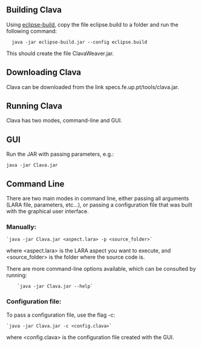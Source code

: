 
## Building Clava

Using [eclipse-build](http://specs.fe.up.pt/tools/eclipse-build.jar), copy the file eclipse.build to a folder and run the following command:

```
  java -jar eclipse-build.jar --config eclipse.build
```

This should create the file ClavaWeaver.jar. 

## Downloading Clava

Clava can be downloaded from the link specs.fe.up.pt/tools/clava.jar.



## Running Clava


Clava has two modes, command-line and GUI.


## GUI


Run the JAR with passing parameters, e.g.:

	java -jar Clava.jar



## Command Line


There are two main modes in command line, either passing all arguments (LARA file, parameters, etc...), or passing a configuration file that was built with the graphical user interface.



### Manually:

	`java -jar Clava.jar <aspect.lara> -p <source_folder>`

where <aspect.lara> is the LARA aspect you want to execute, and <source_folder> is the folder where the source code is.


There are more command-line options available, which can be consulted by running:

		`java -jar Clava.jar --help`


		
### Configuration file:

To pass a configuration file, use the flag -c:

	`java -jar Clava.jar -c <config.clava>`

where <config.clava> is the configuration file created with the GUI.

